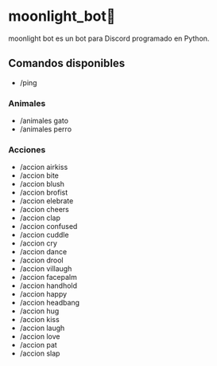# moonlight_bot🌙
moonlight bot es un bot para Discord programado en Python.

## Comandos disponibles
- /ping

### Animales
- /animales gato
- /animales perro

### Acciones
- /accion airkiss
- /accion bite
- /accion blush
- /accion brofist
- /accion elebrate
- /accion cheers
- /accion clap
- /accion confused
- /accion cuddle
- /accion cry
- /accion dance
- /accion drool
- /accion villaugh
- /accion facepalm
- /accion handhold
- /accion happy
- /accion headbang
- /accion hug
- /accion kiss
- /accion laugh
- /accion love
- /accion pat
- /accion slap
